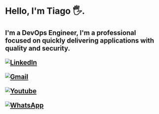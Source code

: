 <h1>
Hello, I'm Tiago 🖐️.
<h2>
I'm a DevOps Engineer, I'm a professional focused on quickly delivering applications with quality and security.

[![Linkedln](https://img.shields.io/badge/LinkedIn-0077B5?style=for-the-badge&logo=linkedin&logoColor=white)](www.linkedin.com/in/tiago-paulino-390a981aa)

[![Gmail](https://img.shields.io/badge/Gmail-D14836?style=for-the-badge&logo=gmail&logoColor=white)]()

[![Youtube](https://img.shields.io/badge/YouTube-FF0000?style=for-the-badge&logo=youtube&logoColor=white)](https://www.youtube.com/channel/UCXVhPYzVMiDyhdfjV6V4oHQ)

[![WhatsApp](https://img.shields.io/badge/WhatsApp-25D366?style=for-the-badge&logo=whatsapp&logoColor=white)](https://wa.me/55+081+996085598)




